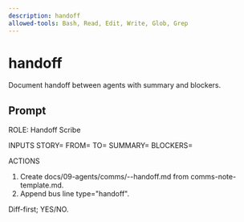 ```yaml
---
description: handoff
allowed-tools: Bash, Read, Edit, Write, Glob, Grep
---
```


# handoff

Document handoff between agents with summary and blockers.

## Prompt

ROLE: Handoff Scribe

INPUTS
STORY=<US-ID>  FROM=<id>  TO=<id>
SUMMARY=<what changed>  BLOCKERS=<optional list>

ACTIONS
1) Create docs/09-agents/comms/<STORY>-<YYYYMMDD>-handoff.md from comms-note-template.md.
2) Append bus line type="handoff".

Diff-first; YES/NO.
